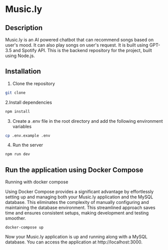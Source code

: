 # Music.ly

## Description

Music.ly is an AI powered chatbot that can recommend songs based on user's mood. It can also play songs on user's request. It is built using GPT-3.5 and Spotify API. This is the backend repository for the project, built using Node.js.

## Installation

1. Clone the repository

```bash
git clone
```

2.Install dependencies

```bash
npm install
```

3. Create a .env file in the root directory and add the following environment variables

```bash
cp .env.example .env
```

4. Run the server

```bash
npm run dev
```

## Run the application using Docker Compose
Running with docker compose 


Using Docker Compose provides a significant advantage by effortlessly setting up and managing both your Music.ly application and the MySQL database. This eliminates the complexity of manually configuring and maintaining the database environment. This streamlined approach saves time and ensures consistent setups, making development and testing smoother.


```
docker-compose up
```

Now your Music.ly application is up and running along with a MySQL database. You can access the application at http://localhost:3000.